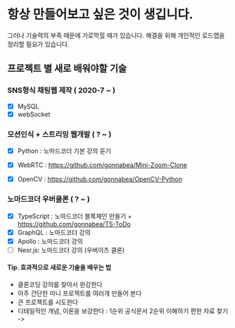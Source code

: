 # 항상 만들어보고 싶은 것이 생깁니다. 

그러나 기술력의 부족 때문에 가로막힐 때가 있습니다.
해결을 위해 개인적인 로드맵을 정리할 필요가 있습니다.

## 프로젝트 별 새로 배워야할 기술

### SNS형식 채팅웹 제작 ( 2020-7 ~ )

- [x] MySQL
- [x] webSocket

### 모션인식 + 스트리밍 웹개발 ( ? ~ )

- [x] Python : 노마드코더 기본 강의 듣기
- [x] WebRTC : https://github.com/gonnabea/Mini-Zoom-Clone
- [x] OpenCV : https://github.com/gonnabea/OpenCV-Python


### 노마드코더 우버클론 ( ? ~ )

- [x] TypeScript : 노마드코더 블록체인 만들기 + https://github.com/gonnabea/TS-ToDo
- [x] GraphQL : 노마드코더 강의
- [x] Apollo : 노마드코더 강의
- [ ] Nesr.js: 노마드코더 강의 (우버이츠 클론)
#### Tip. 효과적으로 새로운 기술을 배우는 법

- 클론코딩 강의를 찾아서 완강한다
- 아주 간단한 미니 프로젝트를 여러개 만들어 본다
- 큰 프로젝트를 시도한다
- 디테일적인 개념, 이론을 보강한다 : 1순위 공식문서 2순위 이해하기 편한 자료 찾기 -> 
